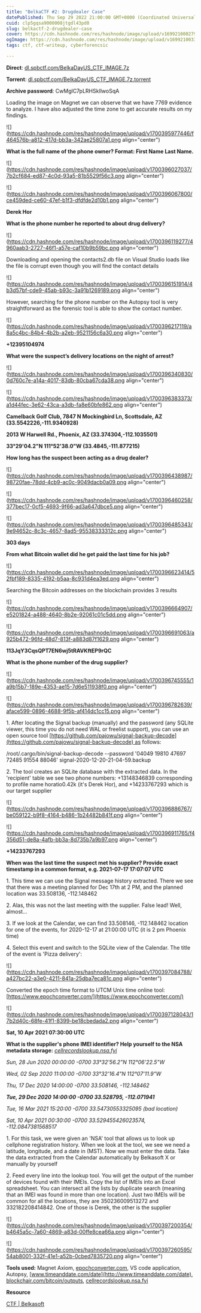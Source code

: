```yaml
---
title: "BelkaCTF #2: Drugdealer Case"
datePublished: Thu Sep 29 2022 21:00:00 GMT+0000 (Coordinated Universal Time)
cuid: clp5gqsa9000008jtgdl43pd0
slug: belkactf-2-drugdealer-case
cover: https://cdn.hashnode.com/res/hashnode/image/upload/v1699210002790/af058a37-9034-4fdc-a32d-d46fb6b9d196.png
ogImage: https://cdn.hashnode.com/res/hashnode/image/upload/v1699210033103/f497cf0e-577f-4dbb-8dce-2813c636a2b1.png
tags: ctf, ctf-writeup, cyberforencsic

---
```


**Direct**: [dl.spbctf.com/BelkaDayUS\_CTF\_IMAGE.7z](http://dl.spbctf.com/BelkaDayUS_CTF_IMAGE.7z)

**Torrent**: [dl.spbctf.com/BelkaDayUS\_CTF\_IMAGE.7z.torrent](http://dl.spbctf.com/BelkaDayUS_CTF_IMAGE.7z.torrent)

**Archive password**: CwMglC7pLRHSkIlwoSqA

Loading the image on Magnet we can observe that we have 7769 evidence to analyze. I have also adjusted the time zone to get accurate results on my findings.

![](https://cdn.hashnode.com/res/hashnode/image/upload/v1700395977446/f464576b-a812-417d-bb3a-342ae25807a1.png align="center")

**What is the full name of the phone owner? Format: First Name Last Name.**

![](https://cdn.hashnode.com/res/hashnode/image/upload/v1700396027037/7b2cf684-ed87-4c0d-93a5-81b5529f56c3.png align="center")

![](https://cdn.hashnode.com/res/hashnode/image/upload/v1700396067800/ce459ded-ce60-47ef-b1f3-dfdfde2d10b1.png align="center")

**Derek Hor**

**What is the phone number he reported to about drug delivery?**

![](https://cdn.hashnode.com/res/hashnode/image/upload/v1700396119277/4960aab3-2727-46f1-a57e-caf10b9b59bc.png align="center")

Downloading and opening the contacts2.db file on Visual Studio loads like the file is corrupt even though you will find the contact details

![](https://cdn.hashnode.com/res/hashnode/image/upload/v1700396151914/4b3d57bf-cde9-45ab-b93c-3a91b1269189.png align="center")

However, searching for the phone number on the Autopsy tool is very straightforward as the forensic tool is able to show the contact number.

![](https://cdn.hashnode.com/res/hashnode/image/upload/v1700396217119/a8a5c4bc-84b4-4b2b-a2eb-9521156c6a30.png align="center")

**+12395104974**

**What were the suspect’s delivery locations on the night of arrest?**

![](https://cdn.hashnode.com/res/hashnode/image/upload/v1700396340830/0d760c7e-a14a-4017-83db-80cba67cda38.png align="center")

![](https://cdn.hashnode.com/res/hashnode/image/upload/v1700396383373/a1d44fec-3e62-43ca-a3db-fa8e60bfe862.png align="center")

**Camelback Golf Club, 7847 N Mockingbird Ln, Scottsdale, AZ (33.5542226,-111.9340928)**

**2013 W Harwell Rd., Phoenix, AZ (33.374304,-112.1035501)**

**33°29'04.2"N 111°52'38.0"W (33.4845,-111.877215)**

**How long has the suspect been acting as a drug dealer?**

![](https://cdn.hashnode.com/res/hashnode/image/upload/v1700396438987/98720fae-78dd-4cb9-ac0c-9049dacb0a09.png align="center")

![](https://cdn.hashnode.com/res/hashnode/image/upload/v1700396460258/377bec17-0cf5-4693-9f66-ad3a647dbce5.png align="center")

![](https://cdn.hashnode.com/res/hashnode/image/upload/v1700396485343/9e94652c-8c3c-4657-8ad5-95538333312c.png align="center")

**303 days**

**From what Bitcoin wallet did he get paid the last time for his job?**

![](https://cdn.hashnode.com/res/hashnode/image/upload/v1700396623414/52fbf189-8335-4192-b5aa-8c931d4ea3ed.png align="center")

Searching the Bitcoin addresses on the blockchain provides 3 results

![](https://cdn.hashnode.com/res/hashnode/image/upload/v1700396664907/e5201824-a488-4640-8b2e-92061c01c5dd.png align="center")

![](https://cdn.hashnode.com/res/hashnode/image/upload/v1700396691063/a925b472-96fd-48d7-813f-a883d87f1629.png align="center")

**113JqY3CqsQPT7EN6wj5tRAVKftEP9rQC**

**What is the phone number of the drug supplier?**

![](https://cdn.hashnode.com/res/hashnode/image/upload/v1700396745555/1a9b15b7-189e-4353-ae15-7d6e511938f0.png align="center")

![](https://cdn.hashnode.com/res/hashnode/image/upload/v1700396782639/aface599-0896-4688-9f5b-af414dc1cc15.png align="center")

1\. After locating the Signal backup (manually) and the password (any SQLite viewer, this time you do not need WAL or freelist support), you can use an open source tool [https://github.com/pajowu/signal-backup-decode](https://github.com/pajowu/signal-backup-decode) as follows:

/root/.cargo/bin/signal-backup-decode --password '04049 19810 47697 72485 91554 88046' signal-2020-12-20-21-04-59.backup

2. The tool creates an SQLite database with the extracted data. In the 'recipient' table we see two phone numbers: +13148346839 corresponding to profile name horatio0.42k (it's Derek Hor), and +14233767293 which is our target supplier

![](https://cdn.hashnode.com/res/hashnode/image/upload/v1700396886767/be059122-b9f8-4164-b486-1b24482b841f.png align="center")

![](https://cdn.hashnode.com/res/hashnode/image/upload/v1700396911765/f4356d51-de8a-4afb-bb3a-8d735b7a9b97.png align="center")

**+14233767293**

**When was the last time the suspect met his supplier? Provide exact timestamp in a common format, e.g. 2021-07-17 17:07:07 UTC**

1. This time we can use the Signal message history extracted. There we see that there was a meeting planned for Dec 17th at 2 PM, and the planned location was 33.508136, -112.148462

2. Alas, this was not the last meeting with the supplier. False lead! Well, almost...

3. If we look at the Calendar, we can find 33.508146, -112.148462 location for one of the events, for 2020-12-17 at 21:00:00 UTC (it is 2 pm Phoenix time)

4\. Select this event and switch to the SQLite view of the Calendar. The title of the event is 'Pizza delivery':

![](https://cdn.hashnode.com/res/hashnode/image/upload/v1700397084788/a427bc22-a3e0-4211-841a-25dba7eca81c.png align="center")

Converted the epoch time format to UTCM Unix time online tool: [https://www.epochconverter.com/](https://www.epochconverter.com/)

![](https://cdn.hashnode.com/res/hashnode/image/upload/v1700397128043/17b2d40c-68fe-41f1-8399-be18cbedada2.png align="center")

**Sat, 10 Apr 2021 07:30:00 UTC**

**What is the supplier's phone IMEI identifier? Help yourself to the NSA metadata storage:** [*cellrecordslookup.nsa.fyi*](http://cellrecordslookup.nsa.fyi)

*Sun, 28 Jun 2020 00:00:00 -0700 33°32'56.2"N 112°06'22.5"W*

*Wed, 02 Sep 2020 11:00:00 -0700 33°32'16.4"N 112°07'11.9"W*

*Thu, 17 Dec 2020 14:00:00 -0700 33.508146, -112.148462*

***Tue, 29 Dec 2020 14:00:00 -0700 33.528795, -112.071941***

*Tue, 16 Mar 2021 15:20:00 -0700 33.54730553325095 (bad location)*

*Sat, 10 Apr 2021 00:30:00 -0700 33.529455426023574, -112.0847381568517*

1. For this task, we were given an 'NSA' tool that allows us to look up cellphone registration history. When we look at the tool, we see we need a latitude, longitude, and a date in (MST). Now we must enter the data. Take the data extracted from the Calendar automatically by Belkasoft X or manually by yourself

2. Feed every line into the lookup tool. You will get the output of the number of devices found with their IMEIs. Copy the list of IMEIs into an Excel spreadsheet. You can intersect all the lists by duplicate search (meaning that an IMEI was found in more than one location). Just two IMEIs will be common for all the locations, they are 350236009513272 and 332182208414842. One of those is Derek, the other is the supplier

![](https://cdn.hashnode.com/res/hashnode/image/upload/v1700397200354/b4645a5c-7a60-4869-a83d-00ffe8cea66a.png align="center")

![](https://cdn.hashnode.com/res/hashnode/image/upload/v1700397260595/54ab8001-332f-41e1-a52b-0cbed7835720.png align="center")

**Tools used:** Magnet Axiom, [epochconverter.com](http://epochconverter.com), VS code application, Autopsy, [www.timeanddate.com/date](http://www.timeanddate.com/date), [blockchair.com/bitcoin/outputs](http://blockchair.com/bitcoin/outputs), [cellrecordslookup.nsa.fyi](http://cellrecordslookup.nsa.fyi)

**Resource**

[CTF | Belkasoft](https://belkasoft.com/ctf_may/)